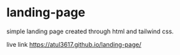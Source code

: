 # landing-page
simple landing page created through html and tailwind css.

live link https://atul3617.github.io/landing-page/

